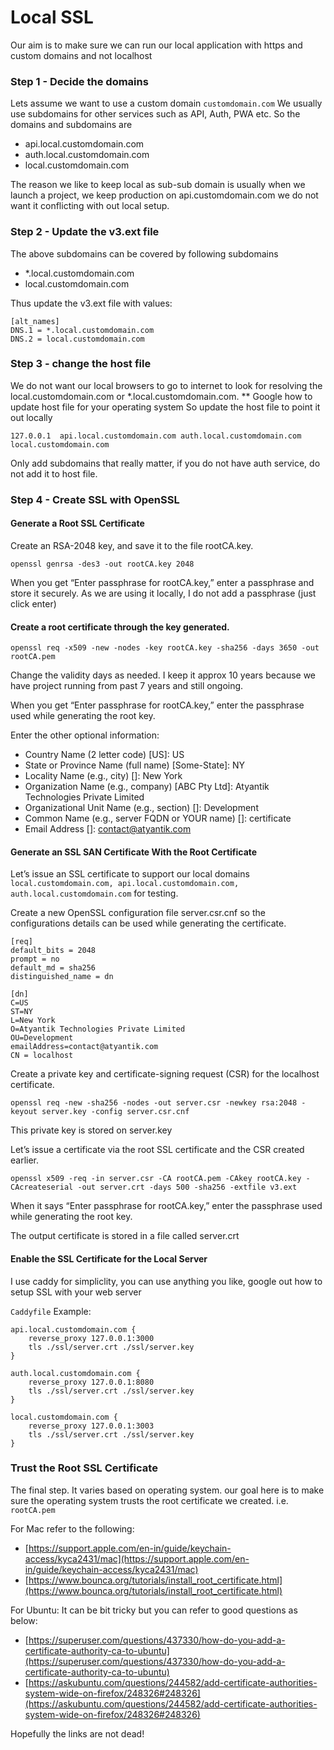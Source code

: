 # Local SSL
Our aim is to make sure we can run our local application with https and custom domains and not localhost

### Step 1 - Decide the domains
Lets assume we want to use a custom domain `customdomain.com`
We usually use subdomains for other services such as API, Auth, PWA etc.
So the domains and subdomains are 
 - api.local.customdomain.com
 - auth.local.customdomain.com
 - local.customdomain.com

The reason we like to keep local as sub-sub domain is usually when we launch a project, we keep production on api.customdomain.com we do not want it conflicting with out local setup.

### Step 2 - Update the v3.ext file
The above subdomains can be covered by following subdomains
 - *.local.customdomain.com
 - local.customdomain.com

Thus update the v3.ext file with values:
```
[alt_names]
DNS.1 = *.local.customdomain.com
DNS.2 = local.customdomain.com
```

### Step 3 - change the host file
We do not want our local browsers to go to internet to look for resolving the local.customdomain.com or *.local.customdomain.com.
** Google how to update host file for your operating system
So update the host file to point it out locally
```
127.0.0.1  api.local.customdomain.com auth.local.customdomain.com local.customdomain.com
```
Only add subdomains that really matter, if you do not have auth service, do not add it to host file.

### Step 4 - Create SSL with OpenSSL
#### Generate a Root SSL Certificate
Create an RSA-2048 key, and save it to the file rootCA.key.
```
openssl genrsa -des3 -out rootCA.key 2048
```
When you get “Enter passphrase for rootCA.key,” enter a passphrase and store it securely. As we are using it locally, I do not add a passphrase (just click enter)

#### Create a root certificate through the key generated.
```
openssl req -x509 -new -nodes -key rootCA.key -sha256 -days 3650 -out rootCA.pem
```
Change the validity days as needed. I keep it approx 10 years because we have project running from past 7 years and still ongoing. 

When you get “Enter passphrase for rootCA.key,” enter the passphrase used while generating the root key.

Enter the other optional information:
 - Country Name (2 letter code) [US]: US
 - State or Province Name (full name) [Some-State]: NY
 - Locality Name (e.g., city) []: New York
 - Organization Name (e.g., company) [ABC Pty Ltd]: Atyantik Technologies Private Limited
 - Organizational Unit Name (e.g., section) []: Development
 - Common Name (e.g., server FQDN or YOUR name) []: <Project> certificate 
 - Email Address []: contact@atyantik.com

#### Generate an SSL SAN Certificate With the Root Certificate
Let’s issue an SSL certificate to support our local domains `local.customdomain.com, api.local.customdomain.com, auth.local.customdomain.com` for testing.

Create a new OpenSSL configuration file server.csr.cnf so the configurations details can be used while generating the certificate.

```
[req]
default_bits = 2048
prompt = no
default_md = sha256
distinguished_name = dn

[dn]
C=US
ST=NY
L=New York
O=Atyantik Technologies Private Limited
OU=Development
emailAddress=contact@atyantik.com
CN = localhost
```

Create a private key and certificate-signing request (CSR) for the localhost certificate.

```
openssl req -new -sha256 -nodes -out server.csr -newkey rsa:2048 -keyout server.key -config server.csr.cnf
```

This private key is stored on server.key

Let’s issue a certificate via the root SSL certificate and the CSR created earlier.

```
openssl x509 -req -in server.csr -CA rootCA.pem -CAkey rootCA.key -CAcreateserial -out server.crt -days 500 -sha256 -extfile v3.ext
```

When it says “Enter passphrase for rootCA.key,” enter the passphrase used while generating the root key.

The output certificate is stored in a file called server.crt


#### Enable the SSL Certificate for the Local Server
I use caddy for simpliclity, you can use anything you like, google out how to setup SSL with your web server

`Caddyfile` Example:
```
api.local.customdomain.com {
	reverse_proxy 127.0.0.1:3000
	tls ./ssl/server.crt ./ssl/server.key
}

auth.local.customdomain.com {
	reverse_proxy 127.0.0.1:8080
	tls ./ssl/server.crt ./ssl/server.key
}

local.customdomain.com {
	reverse_proxy 127.0.0.1:3003
	tls ./ssl/server.crt ./ssl/server.key
}

```

### Trust the Root SSL Certificate
The final step. It varies based on operating system. our goal here is to make sure the operating system trusts the root certificate we created. i.e. `rootCA.pem`

For Mac refer to the following:
 - [https://support.apple.com/en-in/guide/keychain-access/kyca2431/mac](https://support.apple.com/en-in/guide/keychain-access/kyca2431/mac)
 - [https://www.bounca.org/tutorials/install_root_certificate.html](https://www.bounca.org/tutorials/install_root_certificate.html)

For Ubuntu:
It can be bit tricky but you can refer to good questions as below:
 - [https://superuser.com/questions/437330/how-do-you-add-a-certificate-authority-ca-to-ubuntu](https://superuser.com/questions/437330/how-do-you-add-a-certificate-authority-ca-to-ubuntu)
 - [https://askubuntu.com/questions/244582/add-certificate-authorities-system-wide-on-firefox/248326#248326](https://askubuntu.com/questions/244582/add-certificate-authorities-system-wide-on-firefox/248326#248326)

Hopefully the links are not dead!
